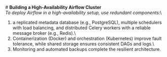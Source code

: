 \# **Building a High-Availability Airflow Cluster**\
*To deploy Airflow in a high-availability setup, use redundant components:*\
1) a replicated metadata database (e.g., PostgreSQL), multiple schedulers with load balancing, and distributed Celery workers with a reliable message broker (e.g., Redis).\
2) Containerization (Docker) and orchestration (Kubernetes) improve fault tolerance, while shared storage ensures consistent DAGs and logs.\
3) Monitoring and automated backups complete the resilient architecture.
